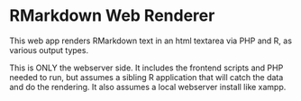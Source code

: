 # RMarkdown Web Renderer

This web app renders RMarkdown text in an html textarea via PHP and R, as various output types. 

This is ONLY the webserver side. It includes the frontend scripts and PHP needed to run, but assumes a sibling R application that will catch the data and do the rendering. It also assumes a local webserver install like xampp.
